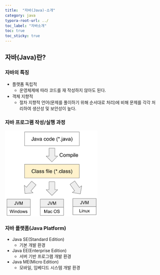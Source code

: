 ```yaml
---
title:  "자바(Java)-소개"
category: java
typora-root-url: ../
toc_label: "자바소개"
toc: true
toc_sticky: true
---
```








## 자바(Java)란?



### 자바의 특징

- 플랫폼 독립적
  - 운영체제에 따라 코드를 재 작성하지 않아도 된다.
- 객체 지향적
  - 절차 지향적 언어(문제를 풀이하기 위해 순서대로 처리)에 비해 문제를 각각 처리하여 생산성 및 보안성이 높다.



### 자바 프로그램 작성/실행 과정



<img src="/images/2023-11-02-001/java_compile_jvm.png" alt="java_compile_jvm" style="zoom:50%;" />



### 자바 플랫폼(Java Platform)

- Java SE(Standard Edition)
  - 기본 개발 환경
- Java EE(Enterprise Edition)
  - 서버 기반 프로그램 개발 환경
- Java ME(Micro Edition)
  - 모바일, 임베디드 시스템 개발 환경
